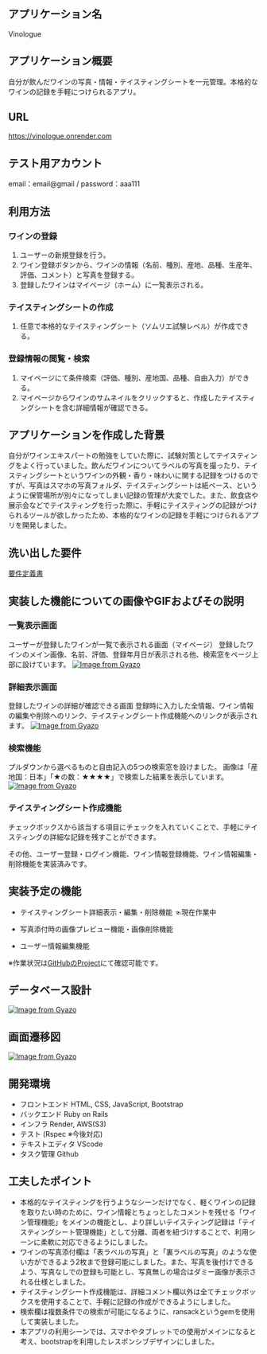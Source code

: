## アプリケーション名
Vinologue

## アプリケーション概要
自分が飲んだワインの写真・情報・テイスティングシートを一元管理。本格的なワインの記録を手軽につけられるアプリ。

## URL
https://vinologue.onrender.com

## テスト用アカウント
email：email@gmail  /  password：aaa111

## 利用方法
### ワインの登録
1. ユーザーの新規登録を行う。
2. ワイン登録ボタンから、ワインの情報（名前、種別、産地、品種、生産年、評価、コメント）と写真を登録する。
3. 登録したワインはマイページ（ホーム）に一覧表示される。
### テイスティングシートの作成
1. 任意で本格的なテイスティングシート（ソムリエ試験レベル）が作成できる。
### 登録情報の閲覧・検索
1. マイページにて条件検索（評価、種別、産地国、品種、自由入力）ができる。
2. マイページからワインのサムネイルをクリックすると、作成したテイスティングシートを含む詳細情報が確認できる。

## アプリケーションを作成した背景
自分がワインエキスパートの勉強をしていた際に、試験対策としてテイスティングをよく行っていました。飲んだワインについてラベルの写真を撮ったり、テイスティングシートというワインの外観・香り・味わいに関する記録をつけるのですが、写真はスマホの写真フォルダ、テイスティングシートは紙ベース、というように保管場所が別々になってしまい記録の管理が大変でした。また、飲食店や展示会などでテイスティングを行った際に、手軽にテイスティングの記録がつけられるツールが欲しかったため、本格的なワインの記録を手軽につけられるアプリを開発しました。

## 洗い出した要件
[要件定義書](https://docs.google.com/spreadsheets/d/1ta_3GaoYquenckBBGd-YntBVzTxk_-qlm5A6bHPTO4g/edit?usp=sharing)

## 実装した機能についての画像やGIFおよびその説明
### 一覧表示画面
ユーザーが登録したワインが一覧で表示される画面（マイページ）
登録したワインのメイン画像、名前、評価、登録年月日が表示される他、検索窓をページ上部に設けています。
[![Image from Gyazo](https://i.gyazo.com/710d2763e0950d96f00b62a9bea6b0be.jpg)](https://gyazo.com/710d2763e0950d96f00b62a9bea6b0be)

### 詳細表示画面
登録したワインの詳細が確認できる画面
登録時に入力した全情報、ワイン情報の編集や削除へのリンク、テイスティングシート作成機能へのリンクが表示されます。
[![Image from Gyazo](https://i.gyazo.com/2ffb07fb9fdd7cc0816e99fe5f204dd9.png)](https://gyazo.com/2ffb07fb9fdd7cc0816e99fe5f204dd9)

### 検索機能
プルダウンから選べるものと自由記入の5つの検索窓を設けました。
画像は「産地国：日本」「★の数：★★★★」で検索した結果を表示しています。
[![Image from Gyazo](https://i.gyazo.com/be9284d1043bdd5d362e5ef1ff5af561.png)](https://gyazo.com/be9284d1043bdd5d362e5ef1ff5af561)

### テイスティングシート作成機能
チェックボックスから該当する項目にチェックを入れていくことで、手軽にテイスティングの詳細な記録を残すことができます。


その他、ユーザー登録・ログイン機能、ワイン情報登録機能、ワイン情報編集・削除機能を実装済みです。

## 実装予定の機能
- テイスティングシート詳細表示・編集・削除機能 ☜現在作業中

- 写真添付時の画像プレビュー機能・画像削除機能
- ユーザー情報編集機能

※作業状況は[GitHubのProject](https://github.com/users/KEYproducts/projects/2)にて確認可能です。

## データベース設計
[![Image from Gyazo](https://i.gyazo.com/94c0fcefe6f577e41ae86edecdf5e0fc.png)](https://gyazo.com/94c0fcefe6f577e41ae86edecdf5e0fc)

## 画面遷移図
[![Image from Gyazo](https://i.gyazo.com/f5836b9a2d3289ebf24ada254708b5a3.png)](https://gyazo.com/f5836b9a2d3289ebf24ada254708b5a3)

## 開発環境
- フロントエンド HTML, CSS, JavaScript, Bootstrap
- バックエンド Ruby on Rails
- インフラ Render, AWS(S3)
- テスト (Rspec ※今後対応)
- テキストエディタ VScode
- タスク管理 Github

<!-- ## ローカルでの動作方法 -->

## 工夫したポイント
- 本格的なテイスティングを行うようなシーンだけでなく、軽くワインの記録を取りたい時のために、ワイン情報とちょっとしたコメントを残せる「ワイン管理機能」をメインの機能とし、より詳しいテイスティング記録は「テイスティングシート管理機能」として分離、両者を紐づけすることで、利用シーンに柔軟に対応できるようにしました。
- ワインの写真添付欄は「表ラベルの写真」と「裏ラベルの写真」のような使い方ができるよう2枚まで登録可能にしました。また、写真を後付けできるよう、写真なしでの登録も可能とし、写真無しの場合はダミー画像が表示される仕様としました。
- テイスティングシート作成機能は、詳細コメント欄以外は全てチェックボックスを使用することで、手軽に記録の作成ができるようにしました。
- 検索欄は複数条件での検索が可能になるように、ransackというgemを使用して実装しました。
- 本アプリの利用シーンでは、スマホやタブレットでの使用がメインになると考え、bootstrapを利用したレスポンシブデザインにしました。

